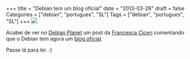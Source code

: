 +++
title = "Debian tem um blog oficial"
date = "2013-03-28"
draft = false
Categories = ["debian", "portugues", "SL"]
Tags = ["debian", "portugues", "SL"]
+++
![](/images/challenge.jpg)

Acabei de ver no [Debian Planet](http://planet.debian.org/) um post da
[Francesca Ciceri](http://blog.zouish.org/) comentando que o Debian tem
agora um [blog oficial](http://bits.debian.org/).

Passe lá para ler. :)
